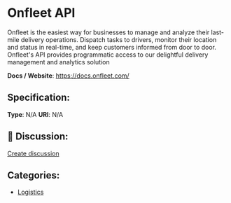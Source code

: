 # Onfleet API


Onfleet is the easiest way for businesses to manage and analyze their last-mile delivery operations.  Dispatch tasks to drivers, monitor their location and status in real-time, and keep customers informed from door to door.  Onfleet's API provides programmatic access to our delightful delivery management and analytics solution

**Docs / Website**: https://docs.onfleet.com/

## Specification:
**Type**:  N/A 
**URI**:  N/A 

## 💬 Discussion:
[Create discussion](https://github.com/apis-list/apis-list/discussions/new)

## Categories:
- [Logistics](https://github.com/apis-list/apis-list#logistics)



